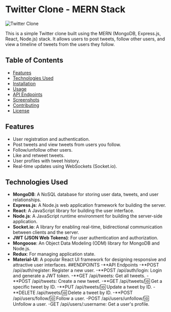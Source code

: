 # Twitter Clone - MERN Stack

![Twitter Clone](twitter-clone.png)

This is a simple Twitter clone built using the MERN (MongoDB, Express.js, React, Node.js) stack. It allows users to post tweets, follow other users, and view a timeline of tweets from the users they follow.

## Table of Contents

- [Features](#features)
- [Technologies Used](#technologies-used)
- [Installation](#installation)
- [Usage](#usage)
- [API Endpoints](#api-endpoints)
- [Screenshots](#screenshots)
- [Contributing](#contributing)
- [License](#license)

## Features

- User registration and authentication.
- Post tweets and view tweets from users you follow.
- Follow/unfollow other users.
- Like and retweet tweets.
- User profiles with tweet history.
- Real-time updates using WebSockets (Socket.io).

## Technologies Used

- **MongoDB**: A NoSQL database for storing user data, tweets, and user relationships.
- **Express.js**: A Node.js web application framework for building the server.
- **React**: A JavaScript library for building the user interface.
- **Node.js**: A JavaScript runtime environment for building the server-side application.
- **Socket.io**: A library for enabling real-time, bidirectional communication between clients and the server.
- **JWT (JSON Web Tokens)**: For user authentication and authorization.
- **Mongoose**: An Object Data Modeling (ODM) library for MongoDB and Node.js.
- **Redux**: For managing application state.
- **Material-UI**: A popular React UI framework for designing responsive and attractive user interfaces.
##ENDPOINTS
-**API Endpoints
-**POST /api/auth/register: Register a new user.
-**POST /api/auth/login: Login and generate a JWT token.
-**GET /api/tweets: Get all tweets.
-**POST /api/tweets: Create a new tweet.
-**GET /api/tweets/:id: Get a specific tweet by ID.
-**PUT /api/tweets/:id: Update a tweet by ID.
-**DELETE /api/tweets/:id: Delete a tweet by ID.
-**POST /api/users/follow/:id: Follow a user.
-POST /api/users/unfollow/:id: Unfollow a user.
-GET /api/users/:username: Get a user's profile.
